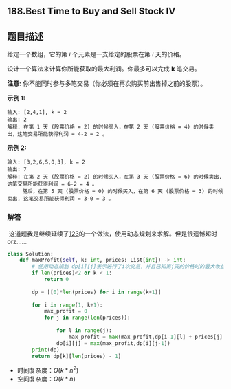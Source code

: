 ## 188.Best Time to Buy and Sell Stock IV

## 题目描述

给定一个数组，它的第 *i* 个元素是一支给定的股票在第 *i* 天的价格。

设计一个算法来计算你所能获取的最大利润。你最多可以完成 **k** 笔交易。

**注意:** 你不能同时参与多笔交易（你必须在再次购买前出售掉之前的股票）。

**示例 1:**

```
输入: [2,4,1], k = 2
输出: 2
解释: 在第 1 天 (股票价格 = 2) 的时候买入，在第 2 天 (股票价格 = 4) 的时候卖出，这笔交易所能获得利润 = 4-2 = 2 。
```

**示例 2:**

```
输入: [3,2,6,5,0,3], k = 2
输出: 7
解释: 在第 2 天 (股票价格 = 2) 的时候买入，在第 3 天 (股票价格 = 6) 的时候卖出, 这笔交易所能获得利润 = 6-2 = 4 。
     随后，在第 5 天 (股票价格 = 0) 的时候买入，在第 6 天 (股票价格 = 3) 的时候卖出, 这笔交易所能获得利润 = 3-0 = 3 。
```



### 解答

​	这道题我是继续延续了[123](https://github.com/zhangxiaoyidog/leetcode/blob/master/problems/123.Best_Time_to_Buy_and_Sell_Stock_III/README.md)的一个做法，使用动态规划来求解。但是很遗憾超时orz……

```python
class Solution:
    def maxProfit(self, k: int, prices: List[int]) -> int:
        # 使用动态规划 dp[i][j]表示进行了i次交易，并且已知第j天的价格时的最大收益
        if len(prices)<2 or k < 1:
            return 0
        
        dp = [[0]*len(prices) for i in range(k+1)]
        
        for i in range(1, k+1):
            max_profit = 0
            for j in range(len(prices)):
                
                for l in range(j):
                    max_profit = max(max_profit,dp[i-1][l] + prices[j] - prices[l])
                dp[i][j] = max(max_profit,dp[i][j-1])
        print(dp)
        return dp[k][len(prices) - 1]

```

- 时间复杂度：$O(k*n^2)$
- 空间复杂度：$O(k*n)$ 

